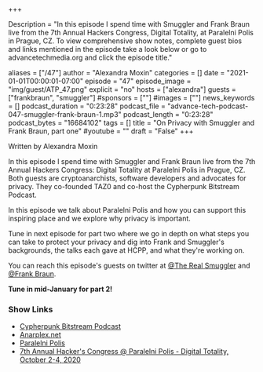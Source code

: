 +++

Description = "In this episode I spend time with Smuggler and Frank Braun live from the 7th Annual Hackers Congress, Digital Totality, at Paralelni Polis in Prague, CZ. To view comprehensive show notes, complete guest bios and links mentioned in the episode take a look below or go to advancetechmedia.org and click the episode title."

aliases = ["/47"]
author = "Alexandra Moxin"
categories = []
date = "2021-01-01T00:00:01-07:00"
episode = "47"
episode_image = "img/guest/ATP_47.png"
explicit = "no"
hosts = ["alexandra"]
guests = ["frankbraun", "smuggler"]
#sponsors = [""]
#images = [""]
news_keywords = []
podcast_duration = "0:23:28"
podcast_file = "advance-tech-podcast-047-smuggler-frank-braun-1.mp3"
podcast_length = "0:23:28"
podcast_bytes = "16684102"
tags = []
title = "On Privacy with Smuggler and Frank Braun, part one"
#youtube = ""
draft = "False"
+++

Written by Alexandra Moxin

In this episode I spend time with Smuggler and Frank Braun live from the 7th Annual Hackers Congress: Digital Totality at Paralelni Polis in Prague, CZ. Both guests are cryptoanarchists, software developers and advocates for privacy. They co-founded TAZ0 and co-host the Cypherpunk Bitstream Podcast.

In this episode we talk about Paralelni Polis and how you can support this inspiring place and we explore why privacy is important.

Tune in next episode for part two where we go in depth on what steps you can take to protect your privacy and dig into Frank and Smuggler's backgrounds, the talks each gave at HCPP, and what they're working on.


You can reach this episode's guests on twitter at [@The Real Smuggler](https://twitter.com/therealsmuggler?lang=en) and [@Frank Braun](https://twitter.com/thefrankbraun).

<b> Tune in mid-January for part 2!</b>

### Show Links

* [Cypherpunk Bitstream Podcast](https://taz0.org/bitstream/)
* [Anarplex.net](https://anarplex.net/)
* [Paralelni Polis](https://www.paralelnipolis.cz/)
* [7th Annual Hacker's Congress @ Paralelni Polis - Digital Totality, October 2-4, 2020](https://digital-totality.hcpp.cz/)
